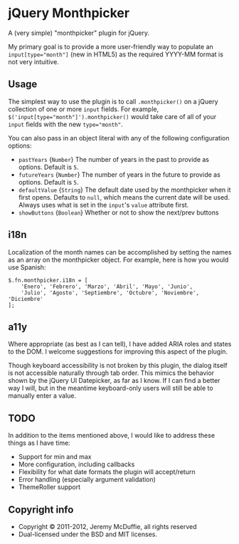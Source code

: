 jQuery Monthpicker
==================

A (very simple) "monthpicker" plugin for jQuery.

My primary goal is to provide a more user-friendly way to populate an `input[type="month"]` (new in HTML5)
as the required YYYY-MM format is not very intuitive.

Usage
-----

The simplest way to use the plugin is to call `.monthpicker()` on a jQuery collection of one or more `input` fields.
For example, `$('input[type="month"]').monthpicker()` would take care of all of your `input` fields with the new `type="month"`.

You can also pass in an object literal with any of the following configuration options:

* `pastYears` {`Number`} The number of years in the past to provide as options. Default is `5`.
* `futureYears` {`Number`} The number of years in the future to provide as options. Default is `5`.
* `defaultValue` {`String`} The default date used by the monthpicker when it first opens.
Defaults to `null`, which means the current date will be used.
Always uses what is set in the `input`'s `value` attribute first.
* `showButtons` {`Boolean`} Whether or not to show the next/prev buttons

i18n
----

Localization of the month names can be accomplished by setting the names as an array on the monthpicker object.
For example, here is how you would use Spanish:

	$.fn.monthpicker.i18n = [
		'Enero', 'Febrero', 'Marzo', 'Abril', 'Mayo', 'Junio',
		'Julio', 'Agosto', 'Septiembre', 'Octubre', 'Noviembre', 'Diciembre'
	];

a11y
----

Where appropriate (as best as I can tell), I have added ARIA roles and states to the DOM.
I welcome suggestions for improving this aspect of the plugin.

Though keyboard accessibility is not broken by this plugin, the dialog itself is not accessible naturally through tab order.
This mimics the behavior shown by the jQuery UI Datepicker, as far as I know.
If I can find a better way I will, but in the meantime keyboard-only users will still be able to manually enter a value.

TODO
----

In addition to the items mentioned above, I would like to address these things as I have time:

* Support for min and max
* More configuration, including callbacks
* Flexibility for what date formats the plugin will accept/return
* Error handling (especially argument validation)
* ThemeRoller support

Copyright info
--------------

* Copyright &copy; 2011-2012, Jeremy McDuffie, all rights reserved
* Dual-licensed under the BSD and MIT licenses.
